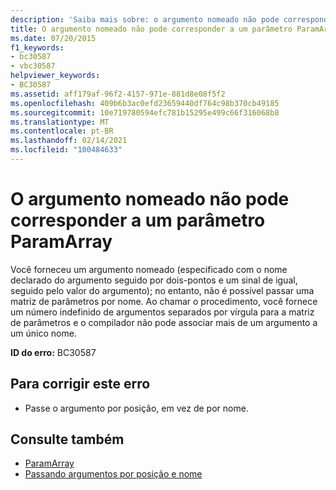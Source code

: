 ```yaml
---
description: 'Saiba mais sobre: o argumento nomeado não pode corresponder a um parâmetro ParamArray'
title: O argumento nomeado não pode corresponder a um parâmetro ParamArray
ms.date: 07/20/2015
f1_keywords:
- bc30587
- vbc30587
helpviewer_keywords:
- BC30587
ms.assetid: aff179af-96f2-4157-971e-881d8e08f5f2
ms.openlocfilehash: 409b6b3ac0efd23659440df764c98b370cb49185
ms.sourcegitcommit: 10e719780594efc781b15295e499c66f316068b8
ms.translationtype: MT
ms.contentlocale: pt-BR
ms.lasthandoff: 02/14/2021
ms.locfileid: "100484633"
---
```

# <a name="named-argument-cannot-match-a-paramarray-parameter"></a>O argumento nomeado não pode corresponder a um parâmetro ParamArray

Você forneceu um argumento nomeado (especificado com o nome declarado do argumento seguido por dois-pontos e um sinal de igual, seguido pelo valor do argumento); no entanto, não é possível passar uma matriz de parâmetros por nome. Ao chamar o procedimento, você fornece um número indefinido de argumentos separados por vírgula para a matriz de parâmetros e o compilador não pode associar mais de um argumento a um único nome.  
  
 **ID do erro:** BC30587  
  
## <a name="to-correct-this-error"></a>Para corrigir este erro  
  
- Passe o argumento por posição, em vez de por nome.  
  
## <a name="see-also"></a>Consulte também

- [ParamArray](../language-reference/modifiers/paramarray.md)
- [Passando argumentos por posição e nome](../programming-guide/language-features/procedures/passing-arguments-by-position-and-by-name.md)

